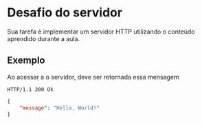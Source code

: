 # Desafio do servidor
Sua tarefa é implementar um servidor HTTP utilizando o conteúdo aprendido durante a aula.

## Exemplo
Ao acessar a o servidor, deve ser retornada essa mensagem
```
HTTP/1.1 200 Ok
```

```json
{
    "message": "Hello, World!"
}
```